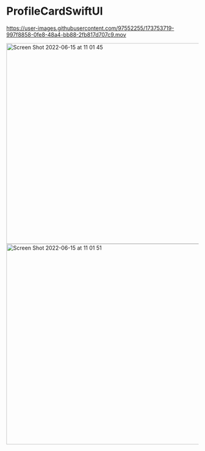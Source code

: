 # ProfileCardSwiftUI

https://user-images.githubusercontent.com/97552255/173753719-997f8858-0fe8-48a4-bb88-2fb817d707c9.mov

<img width="526" alt="Screen Shot 2022-06-15 at 11 01 45" src="https://user-images.githubusercontent.com/97552255/173753778-8e00f725-4c53-42e5-88b7-51e00de6d12a.png">

<img width="526" alt="Screen Shot 2022-06-15 at 11 01 51" src="https://user-images.githubusercontent.com/97552255/173753788-25fdb6f9-6f03-4e98-9976-9e7570ec8caf.png">

